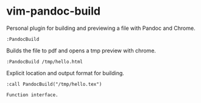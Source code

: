 # vim-pandoc-build
Personal plugin for building and previewing a file with Pandoc and Chrome.

```
:PandocBuild
```

Builds the file to pdf and opens a tmp preview with chrome.

```
:PandocBuild /tmp/hello.html
```

Explicit location and output format for building.

```
:call PandocBuild("/tmp/hello.tex")

Function interface.

